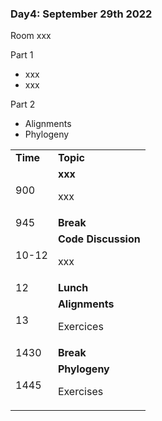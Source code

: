 

### Day4: September 29th 2022

Room xxx


Part 1
* xxx
* xxx

Part 2
* Alignments
* Phylogeny

<table>
  <tr>
   <td><strong>Time</strong>
   </td>
   <td><strong>Topic</strong>
   </td>
  </tr>
  <tr>
   <td>900
   </td>
   <td><strong>xxx</strong>
<p>
xxx   </td>
  </tr>
  <tr>
   <td>945
   </td>
   <td><strong>Break</strong>
   </td>
  </tr>
  <tr>
   <td>10-12
   </td>
   <td><strong>Code Discussion</strong>
<p>
xxx
   </td>
  </tr>
  <tr>
   <td>12
   </td>
   <td><strong>Lunch</strong>
   </td>
  </tr>
  <tr>
   <td>13
   </td>
   <td><strong>Alignments</strong>
<p>
Exercices
   </td>
  </tr>
  <tr>
   <td>1430
   </td>
   <td><strong>Break</strong>
   </td>
  </tr>
  <tr>
   <td>1445
   </td>
   <td><strong>Phylogeny</strong>
<p>
Exercises
   </td>
  </tr>
</table>
